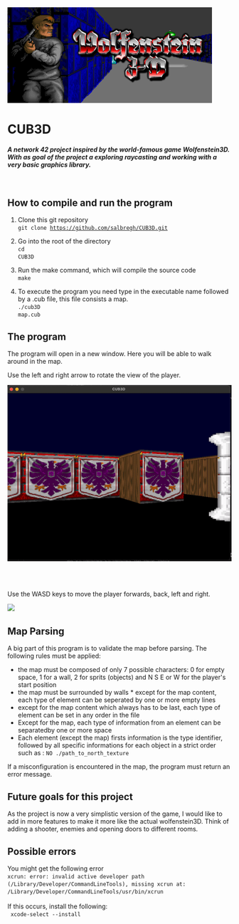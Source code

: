 
<img src="readme_utils/Wolfenstein-3D-01.png">
<br>

<h1><strong>CUB3D</strong></h1>

<h4><i>A network 42 project inspired by the world-famous game Wolfenstein3D. With as goal of the project a exploring raycasting and working with a very basic graphics library. </i></h4>

<br>

<h2>How to compile and run the program</h2>

1. Clone this git repository <br>
<code>git clone https://github.com/salbregh/CUB3D.git </code>

2. Go into the root of the directory <br>
<code>cd CUB3D</code>

3. Run the make command, which will compile the source code <br>
<code>make</code>

4. To execute the program you need type in the executable name followed by a .cub file, this file consists a map. <br>
<code>./cub3D map.cub</code>

<h2>The program</h2>

The program will open in a new window. Here you will be able to walk around in the map. 

Use the left and right arrow to rotate the view of the player.

<img src="readme_utils/left-right-movement.gif">

<br><br>

Use the WASD keys to move the player forwards, back, left and right.

<img src="readme_utils/WASD-movement.gif">

<h2>Map Parsing</h2>
A big part of this program is to validate the map before parsing. The following rules must be applied:
<ul>
    <li> the map must be composed of only 7 possible characters: 0 for empty space, 1 for a wall, 2 for sprits (objects) and N S E or W for the player's start position </li>
    <li> the map must be surrounded by walls
    * except for the map content, each type of element can be seperated by one or more empty lines </li>
    <li> except for the map content which always has to be last, each type of element can be set in any order in the file </li>
    <li> Except for the map, each type of information from an element can be separatedby one or more space </li>
    <li> Each element (except the map) firsts information is the type identifier, followed by all specific informations for each object in a strict order such as : <code>NO ./path_to_north_texture</code> </li>
</ul>
If a misconfiguration is encountered in the map, the program must return an error message.

<h2>Future goals for this project </h2>
As the project is now a very simplistic version of the game, I would like to add in more features to make it more like the actual wolfenstein3D. Think of adding a shooter, enemies and opening doors to different rooms.

<h2>Possible errors</h2>
You might get the following error <br>
<code>xcrun: error: invalid active developer path (/Library/Developer/CommandLineTools), missing xcrun at: /Library/Developer/CommandLineTools/usr/bin/xcrun</code> <br> 
<br>
If this occurs, install the following: <br>
<code> xcode-select --install </code>
